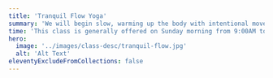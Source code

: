 ```yaml
---
title: 'Tranquil Flow Yoga'
summary: 'We will begin slow, warming up the body with intentional movement. Then we will do longer held yin poses to feel into our bodies and start our day!'
time: 'This class is generally offered on Sunday morning from 9:00AM to 10:00AM at The Rialto Theater.'
hero:
  image: '../images/class-desc/tranquil-flow.jpg'
  alt: 'Alt Text'
eleventyExcludeFromCollections: false
---
```


